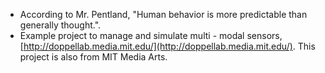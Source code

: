 * According to Mr. Pentland, "Human behavior is more predictable than generally thought.".
* Example project to manage and simulate multi - modal sensors, [http://doppellab.media.mit.edu/](http://doppellab.media.mit.edu/). This project is also from MIT Media Arts.